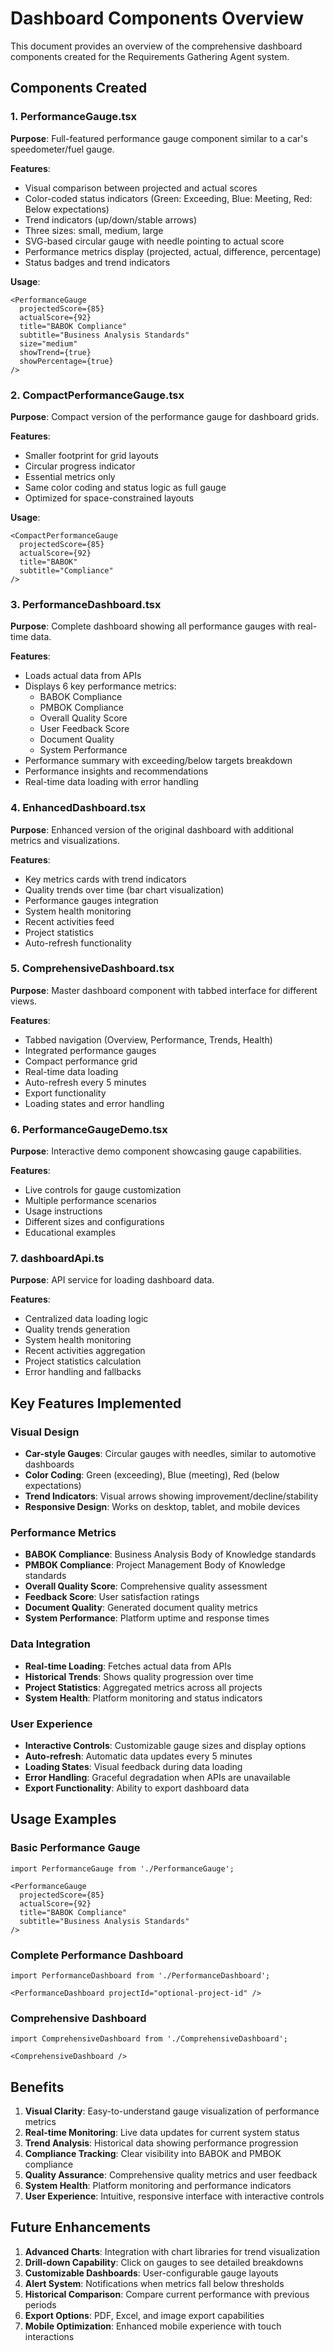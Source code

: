 # Dashboard Components Overview

This document provides an overview of the comprehensive dashboard components created for the Requirements Gathering Agent system.

## Components Created

### 1. PerformanceGauge.tsx
**Purpose**: Full-featured performance gauge component similar to a car's speedometer/fuel gauge.

**Features**:
- Visual comparison between projected and actual scores
- Color-coded status indicators (Green: Exceeding, Blue: Meeting, Red: Below expectations)
- Trend indicators (up/down/stable arrows)
- Three sizes: small, medium, large
- SVG-based circular gauge with needle pointing to actual score
- Performance metrics display (projected, actual, difference, percentage)
- Status badges and trend indicators

**Usage**:
```tsx
<PerformanceGauge
  projectedScore={85}
  actualScore={92}
  title="BABOK Compliance"
  subtitle="Business Analysis Standards"
  size="medium"
  showTrend={true}
  showPercentage={true}
/>
```

### 2. CompactPerformanceGauge.tsx
**Purpose**: Compact version of the performance gauge for dashboard grids.

**Features**:
- Smaller footprint for grid layouts
- Circular progress indicator
- Essential metrics only
- Same color coding and status logic as full gauge
- Optimized for space-constrained layouts

**Usage**:
```tsx
<CompactPerformanceGauge
  projectedScore={85}
  actualScore={92}
  title="BABOK"
  subtitle="Compliance"
/>
```

### 3. PerformanceDashboard.tsx
**Purpose**: Complete dashboard showing all performance gauges with real-time data.

**Features**:
- Loads actual data from APIs
- Displays 6 key performance metrics:
  - BABOK Compliance
  - PMBOK Compliance
  - Overall Quality Score
  - User Feedback Score
  - Document Quality
  - System Performance
- Performance summary with exceeding/below targets breakdown
- Performance insights and recommendations
- Real-time data loading with error handling

### 4. EnhancedDashboard.tsx
**Purpose**: Enhanced version of the original dashboard with additional metrics and visualizations.

**Features**:
- Key metrics cards with trend indicators
- Quality trends over time (bar chart visualization)
- Performance gauges integration
- System health monitoring
- Recent activities feed
- Project statistics
- Auto-refresh functionality

### 5. ComprehensiveDashboard.tsx
**Purpose**: Master dashboard component with tabbed interface for different views.

**Features**:
- Tabbed navigation (Overview, Performance, Trends, Health)
- Integrated performance gauges
- Compact performance grid
- Real-time data loading
- Auto-refresh every 5 minutes
- Export functionality
- Loading states and error handling

### 6. PerformanceGaugeDemo.tsx
**Purpose**: Interactive demo component showcasing gauge capabilities.

**Features**:
- Live controls for gauge customization
- Multiple performance scenarios
- Usage instructions
- Different sizes and configurations
- Educational examples

### 7. dashboardApi.ts
**Purpose**: API service for loading dashboard data.

**Features**:
- Centralized data loading logic
- Quality trends generation
- System health monitoring
- Recent activities aggregation
- Project statistics calculation
- Error handling and fallbacks

## Key Features Implemented

### Visual Design
- **Car-style Gauges**: Circular gauges with needles, similar to automotive dashboards
- **Color Coding**: Green (exceeding), Blue (meeting), Red (below expectations)
- **Trend Indicators**: Visual arrows showing improvement/decline/stability
- **Responsive Design**: Works on desktop, tablet, and mobile devices

### Performance Metrics
- **BABOK Compliance**: Business Analysis Body of Knowledge standards
- **PMBOK Compliance**: Project Management Body of Knowledge standards
- **Overall Quality Score**: Comprehensive quality assessment
- **Feedback Score**: User satisfaction ratings
- **Document Quality**: Generated document quality metrics
- **System Performance**: Platform uptime and response times

### Data Integration
- **Real-time Loading**: Fetches actual data from APIs
- **Historical Trends**: Shows quality progression over time
- **Project Statistics**: Aggregated metrics across all projects
- **System Health**: Platform monitoring and status indicators

### User Experience
- **Interactive Controls**: Customizable gauge sizes and display options
- **Auto-refresh**: Automatic data updates every 5 minutes
- **Loading States**: Visual feedback during data loading
- **Error Handling**: Graceful degradation when APIs are unavailable
- **Export Functionality**: Ability to export dashboard data

## Usage Examples

### Basic Performance Gauge
```tsx
import PerformanceGauge from './PerformanceGauge';

<PerformanceGauge
  projectedScore={85}
  actualScore={92}
  title="BABOK Compliance"
  subtitle="Business Analysis Standards"
/>
```

### Complete Performance Dashboard
```tsx
import PerformanceDashboard from './PerformanceDashboard';

<PerformanceDashboard projectId="optional-project-id" />
```

### Comprehensive Dashboard
```tsx
import ComprehensiveDashboard from './ComprehensiveDashboard';

<ComprehensiveDashboard />
```

## Benefits

1. **Visual Clarity**: Easy-to-understand gauge visualization of performance metrics
2. **Real-time Monitoring**: Live data updates for current system status
3. **Trend Analysis**: Historical data showing performance progression
4. **Compliance Tracking**: Clear visibility into BABOK and PMBOK compliance
5. **Quality Assurance**: Comprehensive quality metrics and user feedback
6. **System Health**: Platform monitoring and performance indicators
7. **User Experience**: Intuitive, responsive interface with interactive controls

## Future Enhancements

1. **Advanced Charts**: Integration with chart libraries for trend visualization
2. **Drill-down Capability**: Click on gauges to see detailed breakdowns
3. **Customizable Dashboards**: User-configurable gauge layouts
4. **Alert System**: Notifications when metrics fall below thresholds
5. **Historical Comparison**: Compare current performance with previous periods
6. **Export Options**: PDF, Excel, and image export capabilities
7. **Mobile Optimization**: Enhanced mobile experience with touch interactions
